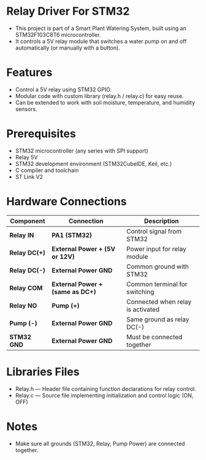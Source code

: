 # Relay Driver For STM32 
- This project is part of a Smart Plant Watering System, built using an STM32F103C8T6 microcontroller.  
- It controls a 5V relay module that switches a water pump on and off automatically (or manually with a button).
# Features 
- Control a 5V relay using STM32 GPIO.  
- Modular code with custom library (relay.h / relay.c) for easy reuse.  
- Can be extended to work with soil moisture, temperature, and humidity sensors.
# Prerequisites
- STM32 microcontroller (any series with SPI support)  
- Relay 5V  
- STM32 development environment (STM32CubeIDE, Keil, etc.)  
- C compiler and toolchain  
- ST Link V2 
# Hardware Connections
| Component       | Connection                         | Description                       |
| --------------- | ---------------------------------- | --------------------------------- |
| **Relay IN**    | **PA1 (STM32)**                    | Control signal from STM32         |
| **Relay DC(+)** | **External Power + (5V or 12V)**   | Power input for relay module      |
| **Relay DC(-)** | **External Power GND**             | Common ground with STM32          |
| **Relay COM**   | **External Power + (same as DC+)** | Common terminal for switching     |
| **Relay NO**    | **Pump (+)**                       | Connected when relay is activated |
| **Pump (-)**    | **External Power GND**             | Same ground as relay DC(-)        |
| **STM32 GND**   | **External Power GND**             | Must be connected together        |
# Libraries Files
- Relay.h — Header file containing function declarations for relay control.  
- Relay.c — Source file implementing initialization and control logic (ON, OFF)
# Notes
- Make sure all grounds (STM32, Relay, Pump Power) are connected together.


